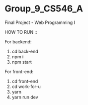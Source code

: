 # Group_9_CS546_A
Final Project - Web Programming I

HOW TO RUN ::

For backend:
1. cd back-end
2. npm i
3. npm start

For front-end:
1. cd front-end
2. cd work-for-u
3. yarn
4. yarn run dev